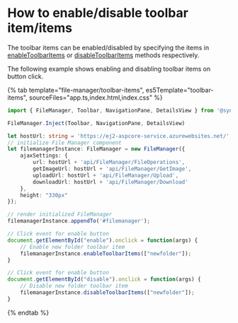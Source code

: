 # How to enable/disable toolbar item/items

The toolbar items can be enabled/disabled by specifying the items in [enableToolbarItems](../../api/file-manager/#enabletoolbaritems) or [disableToolbarItems](../../api/file-manager/#disabletoolbaritems) methods respectively.

The following example shows enabling and disabling toolbar items on button click.

{% tab template="file-manager/toolbar-items", es5Template="toolbar-items", sourceFiles="app.ts,index.html,index.css" %}

```typescript
import { FileManager, Toolbar, NavigationPane, DetailsView } from '@syncfusion/ej2-filemanager';

FileManager.Inject(Toolbar, NavigationPane, DetailsView)

let hostUrl: string = 'https://ej2-aspcore-service.azurewebsites.net/';
// initialize File Manager component
let filemanagerInstance: FileManager = new FileManager({
    ajaxSettings: {
        url: hostUrl + 'api/FileManager/FileOperations',
        getImageUrl: hostUrl + 'api/FileManager/GetImage',
        uploadUrl: hostUrl + 'api/FileManager/Upload',
        downloadUrl: hostUrl + 'api/FileManager/Download'
    },
    height: "330px"
});

// render initialized FileManager
filemanagerInstance.appendTo('#filemanager');

// Click event for enable button
document.getElementById("enable").onclick = function(args) {
    // Enable new folder toolbar item
    filemanagerInstance.enableToolbarItems(["newfolder"]);
}

// Click event for enable button
document.getElementById("disable").onclick = function(args) {
    // Disable new folder toolbar item
    filemanagerInstance.disableToolbarItems(["newfolder"]);
}

```

{% endtab %}